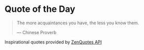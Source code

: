 # Quote of the Day

<!-- QUOTE_START -->
> The more acquaintances you have, the less you know them.
>
> — Chinese Proverb

Inspirational quotes provided by <a href="https://zenquotes.io/" target="_blank">ZenQuotes API</a>
<!-- QUOTE_END -->